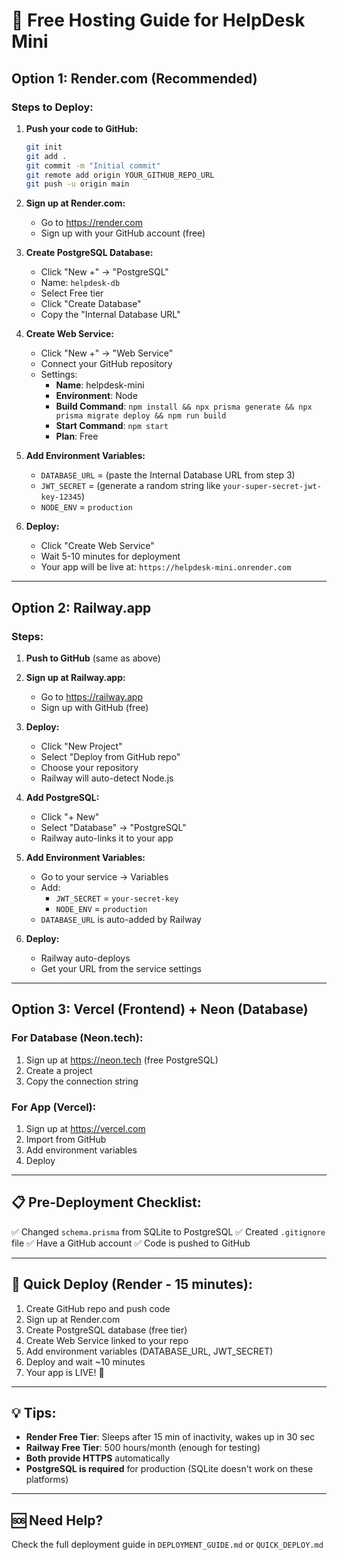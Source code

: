# 🚀 Free Hosting Guide for HelpDesk Mini

## Option 1: Render.com (Recommended)

### Steps to Deploy:

1. **Push your code to GitHub:**
   ```bash
   git init
   git add .
   git commit -m "Initial commit"
   git remote add origin YOUR_GITHUB_REPO_URL
   git push -u origin main
   ```

2. **Sign up at Render.com:**
   - Go to https://render.com
   - Sign up with your GitHub account (free)

3. **Create PostgreSQL Database:**
   - Click "New +" → "PostgreSQL"
   - Name: `helpdesk-db`
   - Select Free tier
   - Click "Create Database"
   - Copy the "Internal Database URL"

4. **Create Web Service:**
   - Click "New +" → "Web Service"
   - Connect your GitHub repository
   - Settings:
     - **Name**: helpdesk-mini
     - **Environment**: Node
     - **Build Command**: `npm install && npx prisma generate && npx prisma migrate deploy && npm run build`
     - **Start Command**: `npm start`
     - **Plan**: Free

5. **Add Environment Variables:**
   - `DATABASE_URL` = (paste the Internal Database URL from step 3)
   - `JWT_SECRET` = (generate a random string like `your-super-secret-jwt-key-12345`)
   - `NODE_ENV` = `production`

6. **Deploy:**
   - Click "Create Web Service"
   - Wait 5-10 minutes for deployment
   - Your app will be live at: `https://helpdesk-mini.onrender.com`

---

## Option 2: Railway.app

### Steps:

1. **Push to GitHub** (same as above)

2. **Sign up at Railway.app:**
   - Go to https://railway.app
   - Sign up with GitHub (free)

3. **Deploy:**
   - Click "New Project"
   - Select "Deploy from GitHub repo"
   - Choose your repository
   - Railway will auto-detect Node.js

4. **Add PostgreSQL:**
   - Click "+ New"
   - Select "Database" → "PostgreSQL"
   - Railway auto-links it to your app

5. **Add Environment Variables:**
   - Go to your service → Variables
   - Add:
     - `JWT_SECRET` = `your-secret-key`
     - `NODE_ENV` = `production`
   - `DATABASE_URL` is auto-added by Railway

6. **Deploy:**
   - Railway auto-deploys
   - Get your URL from the service settings

---

## Option 3: Vercel (Frontend) + Neon (Database)

### For Database (Neon.tech):
1. Sign up at https://neon.tech (free PostgreSQL)
2. Create a project
3. Copy the connection string

### For App (Vercel):
1. Sign up at https://vercel.com
2. Import from GitHub
3. Add environment variables
4. Deploy

---

## 📋 Pre-Deployment Checklist:

✅ Changed `schema.prisma` from SQLite to PostgreSQL
✅ Created `.gitignore` file
✅ Have a GitHub account
✅ Code is pushed to GitHub

---

## 🎯 Quick Deploy (Render - 15 minutes):

1. Create GitHub repo and push code
2. Sign up at Render.com
3. Create PostgreSQL database (free tier)
4. Create Web Service linked to your repo
5. Add environment variables (DATABASE_URL, JWT_SECRET)
6. Deploy and wait ~10 minutes
7. Your app is LIVE! 🎉

---

## 💡 Tips:

- **Render Free Tier**: Sleeps after 15 min of inactivity, wakes up in 30 sec
- **Railway Free Tier**: 500 hours/month (enough for testing)
- **Both provide HTTPS** automatically
- **PostgreSQL is required** for production (SQLite doesn't work on these platforms)

---

## 🆘 Need Help?

Check the full deployment guide in `DEPLOYMENT_GUIDE.md` or `QUICK_DEPLOY.md`
